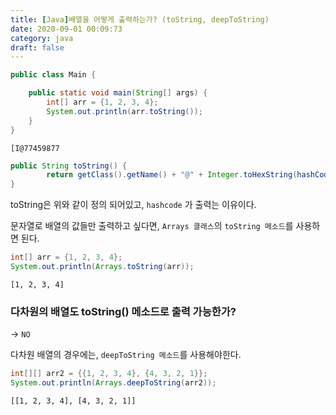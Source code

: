 ```yaml
---
title: [Java]배열을 어떻게 출력하는가? (toString, deepToString)
date: 2020-09-01 00:09:73
category: java
draft: false
---
```



```java
public class Main {

    public static void main(String[] args) {
        int[] arr = {1, 2, 3, 4};
        System.out.println(arr.toString());
    }
}
```

```
[I@77459877
```

```java
public String toString() {
        return getClass().getName() + "@" + Integer.toHexString(hashCode());
}
```

toString은 위와 같이 정의 되어있고, `hashcode` 가 출력는 이유이다. 

문자열로 배열의 값들만 출력하고 싶다면, `Arrays 클래스`의 `toString 메소드`를 사용하면 된다.

```java
int[] arr = {1, 2, 3, 4};
System.out.println(Arrays.toString(arr));
```

```
[1, 2, 3, 4]
```


### 다차원의 배열도 toString() 메소드로 출력 가능한가?
-> `NO`

다차원 배열의 경우에는, `deepToString 메소드`를 사용해야한다.

```java
int[][] arr2 = {{1, 2, 3, 4}, {4, 3, 2, 1}};
System.out.println(Arrays.deepToString(arr2));
```

```
[[1, 2, 3, 4], [4, 3, 2, 1]]
```